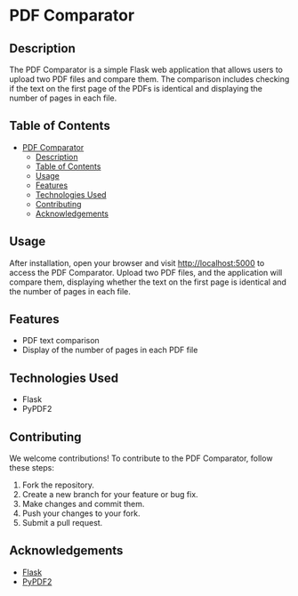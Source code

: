 # PDF Comparator

## Description

The PDF Comparator is a simple Flask web application that allows users to upload two PDF files and compare them. The comparison includes checking if the text on the first page of the PDFs is identical and displaying the number of pages in each file.

## Table of Contents

- [PDF Comparator](#pdf-comparator)
  - [Description](#description)
  - [Table of Contents](#table-of-contents)
  - [Usage](#usage)
  - [Features](#features)
  - [Technologies Used](#technologies-used)
  - [Contributing](#contributing)
  - [Acknowledgements](#acknowledgements)



## Usage

After installation, open your browser and visit [http://localhost:5000](http://localhost:5000) to access the PDF Comparator. Upload two PDF files, and the application will compare them, displaying whether the text on the first page is identical and the number of pages in each file.

## Features

- PDF text comparison
- Display of the number of pages in each PDF file

## Technologies Used

- Flask
- PyPDF2

## Contributing

We welcome contributions! To contribute to the PDF Comparator, follow these steps:

1. Fork the repository.
2. Create a new branch for your feature or bug fix.
3. Make changes and commit them.
4. Push your changes to your fork.
5. Submit a pull request.



## Acknowledgements

- [Flask](https://flask.palletsprojects.com/)
- [PyPDF2](https://pythonhosted.org/PyPDF2/)





